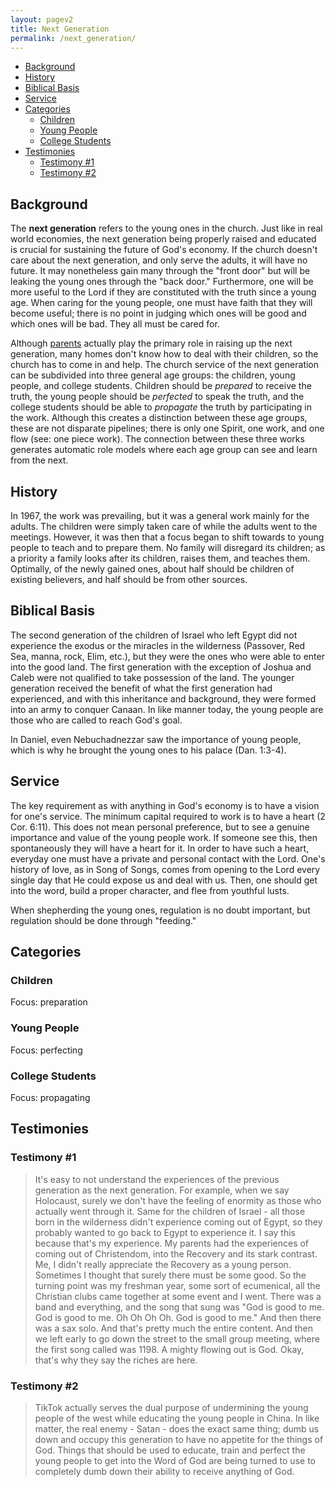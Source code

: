 ```yaml
---
layout: pagev2
title: Next Generation
permalink: /next_generation/
---
```

- [Background](#background)
- [History](#history)
- [Biblical Basis](#biblical-basis)
- [Service](#service)
- [Categories](#categories)
  - [Children](#children)
  - [Young People](#young-people)
  - [College Students](#college-students)
- [Testimonies](#testimonies)
  - [Testimony #1](#testimony-1)
  - [Testimony #2](#testimony-2)

## Background

The **next generation** refers to the young ones in the church. Just like in real world economies, the next generation being properly raised and educated is crucial for sustaining the future of God's economy. If the church doesn't care about the next generation, and only serve the adults, it will have no future. It may nonetheless gain many through the "front door" but will be leaking the young ones through the "back door." Furthermore, one will be more useful to the Lord if they are constituted with the truth since a young age. When caring for the young people, one must have faith that they will become useful; there is no point in judging which ones will be good and which ones will be bad. They all must be cared for.

Although [parents](../parenting) actually play the primary role in raising up the next generation, many homes don't know how to deal with their children, so the church has to come in and help. The church service of the next generation can be subdivided into three general age groups: the children, young people, and college students. Children should be *prepared* to receive the truth, the young people should be *perfected* to speak the truth, and the college students should be able to *propagate* the truth by participating in the work. Although this creates a distinction between these age groups, these are not disparate pipelines; there is only one Spirit, one work, and one flow (see: one piece work). The connection between these three works generates automatic role models where each age group can see and learn from the next.

## History

In 1967, the work was prevailing, but it was a general work mainly for the adults. The children were simply taken care of while the adults went to the meetings. However, it was then that a focus began to shift towards to young people to teach and to prepare them. No family will disregard its children; as a priority a family looks after its children, raises them, and teaches them. Optimally, of the newly gained ones, about half should be children of existing believers, and half should be from other sources.

## Biblical Basis

The second generation of the children of Israel who left Egypt did not experience the exodus or the miracles in the wilderness (Passover, Red Sea, manna, rock, Elim, etc.), but they were the ones who were able to enter into the good land. The first generation with the exception of Joshua and Caleb were not qualified to take possession of the land. The younger generation received the benefit of what the first generation had experienced, and with this inheritance and background, they were formed into an army to conquer Canaan. In like manner today, the young people are those who are called to reach God's goal.

In Daniel, even Nebuchadnezzar saw the importance of young people, which is why he brought the young ones to his palace (Dan. 1:3-4). 

## Service

The key requirement as with anything in God's economy is to have a vision for one's service. The minimum capital required to work is to have a heart (2 Cor. 6:11). This does not mean personal preference, but to see a genuine importance and value of the young people work. If someone see this, then spontaneously they will have a heart for it. In order to have such a heart, everyday one must have a private and personal contact with the Lord. One's history of love, as in Song of Songs, comes from opening to the Lord every single day that He could expose us and deal with us. Then, one should get into the word, build a proper character, and flee from youthful lusts.

When shepherding the young ones, regulation is no doubt important, but regulation should be done through "feeding."  

## Categories

### Children

Focus: preparation

### Young People

Focus: perfecting

### College Students

Focus: propagating

## Testimonies

### Testimony #1

>It's easy to not understand the experiences of the previous generation as the next generation. For example, when we say Holocaust, surely we don't have the feeling of enormity as those who actually went through it. Same for the children of Israel - all those born in the wilderness didn't experience coming out of Egypt, so they probably wanted to go back to Egypt to experience it. I say this because that's my experience. My parents had the experiences of coming out of Christendom, into the Recovery and its stark contrast. Me, I didn't really appreciate the Recovery as a young person. Sometimes I thought that surely there must be some good. So the turning point was my freshman year, some sort of ecumenical, all the Christian clubs came together at some event and I went. There was a band and everything, and the song that sung was "God is good to me. God is good to me. Oh Oh Oh Oh. God is good to me." And then there was a sax solo. And that's pretty much the entire content. And then we left early to go down the street to the small group meeting, where the first song called was 1198. A mighty flowing out is God. Okay, that's why they say the riches are here.

### Testimony #2

>TikTok actually serves the dual purpose of undermining the young people of the west while educating the young people in China. In like matter, the real enemy - Satan - does the exact same thing; dumb us down and occupy this generation to have no appetite for the things of God. Things that should be used to educate, train and perfect the young people to get into the Word of God are being turned to use to completely dumb down their ability to receive anything of God.
